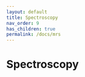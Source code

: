 ```yaml
---
layout: default
title: Spectroscopy
nav_order: 9
has_children: true
permalink: /docs/mrs
---
```


# Spectroscopy



